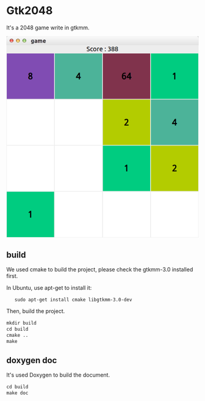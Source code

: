 # Gtk2048
It's a 2048 game write in gtkmm.

![](2048.png)

## build

We used cmake to build the project, please check the gtkmm-3.0 installed first.

In Ubuntu, use apt-get to install it:
```
   sudo apt-get install cmake libgtkmm-3.0-dev
```

Then, build the project.

```
mkdir build
cd build
cmake ..
make
```

## doxygen doc 

It's used Doxygen to build the document.

```
cd build
make doc
```
